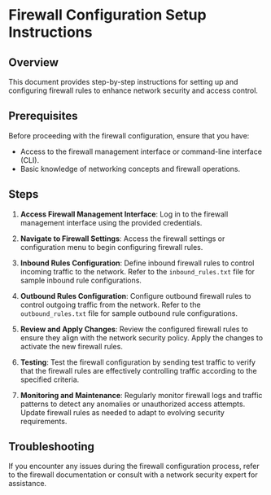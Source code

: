 # Firewall Configuration Setup Instructions

## Overview
This document provides step-by-step instructions for setting up and configuring firewall rules to enhance network security and access control.

## Prerequisites
Before proceeding with the firewall configuration, ensure that you have:
- Access to the firewall management interface or command-line interface (CLI).
- Basic knowledge of networking concepts and firewall operations.

## Steps
1. **Access Firewall Management Interface**: Log in to the firewall management interface using the provided credentials.

2. **Navigate to Firewall Settings**: Access the firewall settings or configuration menu to begin configuring firewall rules.

3. **Inbound Rules Configuration**: Define inbound firewall rules to control incoming traffic to the network. Refer to the `inbound_rules.txt` file for sample inbound rule configurations.

4. **Outbound Rules Configuration**: Configure outbound firewall rules to control outgoing traffic from the network. Refer to the `outbound_rules.txt` file for sample outbound rule configurations.

5. **Review and Apply Changes**: Review the configured firewall rules to ensure they align with the network security policy. Apply the changes to activate the new firewall rules.

6. **Testing**: Test the firewall configuration by sending test traffic to verify that the firewall rules are effectively controlling traffic according to the specified criteria.

7. **Monitoring and Maintenance**: Regularly monitor firewall logs and traffic patterns to detect any anomalies or unauthorized access attempts. Update firewall rules as needed to adapt to evolving security requirements.

## Troubleshooting
If you encounter any issues during the firewall configuration process, refer to the firewall documentation or consult with a network security expert for assistance.

